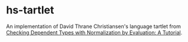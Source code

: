 # hs-tartlet

An implementation of David Thrane Christiansen's language tartlet from [Checking Dependent Types with Normalization by Evaluation: A Tutorial](https://davidchristiansen.dk/tutorials/implementing-types-hs.pdf).
